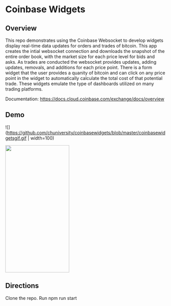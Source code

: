 # Coinbase Widgets

## Overview <a name="overview"></a>
This repo demonstrates using the Coinbase Websocket to develop widgets display real-time data updates for orders and trades of bitcoin.  This app creates the intial websocket connection and downloads the snapshot of the entire order book, with the market size for each price level for bids and asks. As trades are conducted the websocket provides updates, adding updates, removals, and additions for each price point. There is a form widget that the user provides a quanity of bitcoin and can click on any price point in the widget to automatically calculate the total cost of that potential trade. These widgets emulate the type of dashboards utilized on many trading platforms. 

Documentation: 
https://docs.cloud.coinbase.com/exchange/docs/overview



## Demo

![](https://github.com/chuniversity/coinbasewidgets/blob/master/coinbasewidgetsgif.gif | width=100)

<img src="https://github.com/chuniversity/coinbasewidgets/blob/master/coinbasewidgetsgif.gif" width="200" height="400" />



## Directions
Clone the repo. 
Run npm run start
